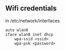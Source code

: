 
## Wifi credentials

in /etc/network/interfaces

```
auto wlan0
iface wlan0 inet dhcp
    wpa-ssid <ssid>
    wpa-psk <password>
```
